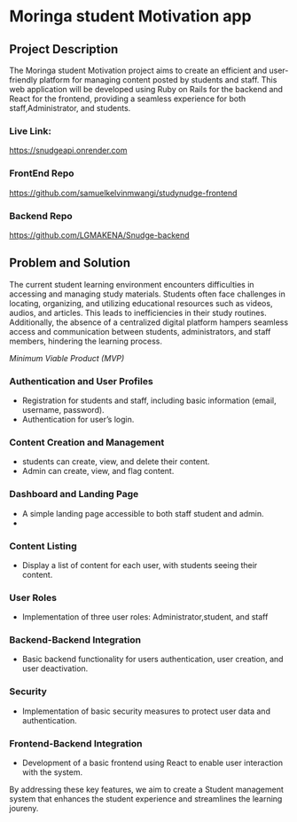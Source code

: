 # Moringa student Motivation app

## Project Description

The Moringa student Motivation  project aims to create an efficient and user-friendly platform for managing content posted by students and staff. This web application will be developed using Ruby on Rails for the backend and React for the frontend, providing a seamless experience for both staff,Administrator, and students.

### Live Link:

https://snudgeapi.onrender.com

### FrontEnd Repo

https://github.com/samuelkelvinmwangi/studynudge-frontend

### Backend Repo

https://github.com/LGMAKENA/Snudge-backend

## Problem and Solution

The current student learning environment encounters difficulties in accessing and managing study materials. Students often face challenges in locating, organizing, and utilizing educational resources such as videos, audios, and articles. This leads to inefficiencies in their study routines. Additionally, the absence of a centralized digital platform hampers seamless access and communication between students, administrators, and staff members, hindering the learning process.


*Minimum Viable Product (MVP)*

### Authentication and User Profiles

- Registration for students and staff, including basic information (email, username, password).
- Authentication for user’s login.

### Content Creation and Management

- students can create, view, and delete their content.
- Admin can create, view, and flag content.

### Dashboard and Landing Page

- A simple landing page accessible to both staff student and admin.
-

### Content Listing

- Display a list of content for each user, with students seeing their content.

### User Roles

- Implementation of three user roles: Administrator,student, and staff

### Backend-Backend Integration

- Basic backend functionality for users authentication, user creation, and user deactivation.

### Security

- Implementation of basic security measures to protect user data and authentication.

### Frontend-Backend Integration

- Development of a basic frontend using React to enable user interaction with the system.


By addressing these key features, we aim to create a Student management system that enhances the student experience and streamlines the learning joureny.